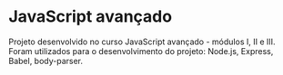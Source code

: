 # JavaScript avançado
Projeto desenvolvido no curso JavaScript avançado - módulos I, II e III. Foram utilizados para o desenvolvimento do projeto: Node.js, Express, Babel, body-parser.

